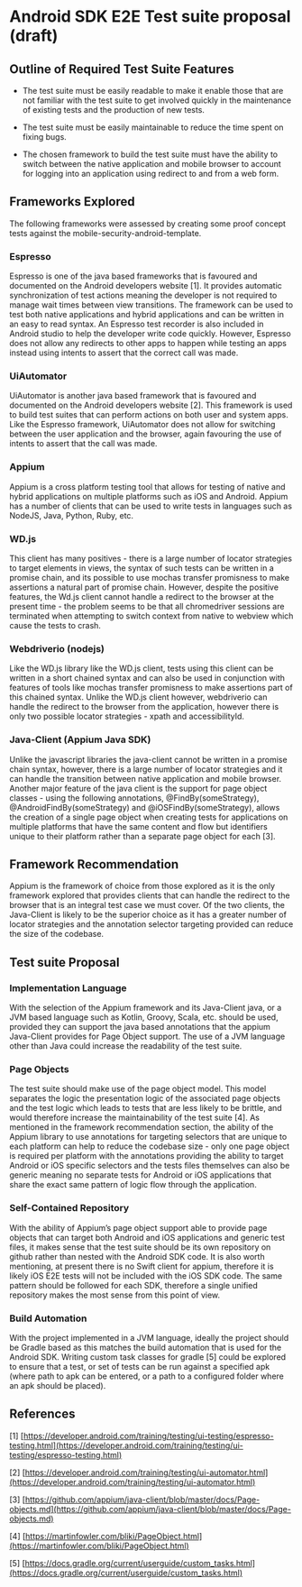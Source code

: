 # **Android SDK E2E Test suite proposal (draft)**

## Outline of Required Test Suite Features

* The test suite must be easily readable to make it enable those that are not familiar with the test suite to get involved quickly in the maintenance of existing tests and the production of new tests.

* The test suite must be easily maintainable to reduce the time spent on fixing bugs.

* The chosen framework to build the test suite must have the ability to switch between the native application and mobile browser to account for logging into an application using redirect to and from a web form.

## Frameworks Explored

The following frameworks were assessed by creating some proof concept tests against the mobile-security-android-template.

### Espresso

Espresso is one of the java based frameworks that is favoured and documented on the Android developers website [1].  It provides automatic synchronization of test actions meaning the developer is not required to manage wait times between view transitions.  The framework can be used to test both native applications and hybrid applications and can be written in an easy to read syntax.  An Espresso test recorder is also included in Android studio to help the developer write code quickly.  However, Espresso does not allow any redirects to other apps to happen while testing an apps instead using intents to assert that the correct call was made. 

### UiAutomator

UiAutomator is another java based framework that is favoured and documented on the Android developers website [2].  This framework is used to build test suites that can perform actions on both user and system apps.  Like the Espresso framework, UiAutomator does not allow for switching between the user application and the browser, again favouring the use of intents to assert that the call was made. 

### Appium

Appium is a cross platform testing tool that allows for testing of native and hybrid applications on multiple platforms such as iOS and Android.  Appium has a number of clients that can be used to write tests in languages such as NodeJS, Java, Python, Ruby, etc. 

### WD.js

This client has many positives - there is a large number of locator strategies to target elements in views, the syntax of such tests can be written in a promise chain, and its possible to use mochas transfer promisness to make assertions a natural part of promise chain.  However, despite the positive features, the Wd.js client cannot handle a redirect to the browser at the present time - the problem seems to be that all chromedriver sessions are terminated when attempting to switch context from native to webview which cause the tests to crash. 

### Webdriverio (nodejs)

Like the WD.js library like the WD.js client, tests using this client can be written in a short chained syntax and can also be used in conjunction with features of tools like mochas transfer promisness to make assertions part of this chained syntax.  Unlike the WD.js client however, webdriverio can handle the redirect to the browser from the application, however there is only two possible locator strategies - xpath and accessibilityId. 

### Java-Client (Appium Java SDK)

Unlike the javascript libraries the java-client cannot be written in a promise chain syntax, however, there is a large number of locator strategies and it can handle the transition between native application and mobile browser.  Another major feature of the java client is the support for page object classes - using the following annotations, @FindBy(someStrategy), @AndroidFindBy(someStrategy) and @iOSFindBy(someStrategy), allows the creation of a single page object when creating tests for applications on multiple platforms that have the same content and flow but identifiers unique to their platform rather than a separate page object for each [3].

## Framework Recommendation

Appium is the framework of choice from those explored as it is the only framework explored that provides clients that can handle the redirect to the browser that is an integral test case we must cover.  Of the two clients, the Java-Client is likely to be the superior choice as it has a greater number of locator strategies and the annotation selector targeting provided can reduce the size of the codebase.

## Test suite Proposal

### Implementation Language

With the selection of the Appium framework and its Java-Client java, or a JVM based language such as Kotlin, Groovy, Scala, etc. should be used, provided they can support the java based annotations that the appium Java-Client provides for Page Object support.  The use of a JVM language other than Java could increase the readability of the test suite.

### Page Objects

The test suite should make use of the page object model. This model separates the logic the presentation logic of the associated page objects and the test logic which leads to tests that are less likely to be brittle, and would therefore increase the maintainability of the test suite [4].  As mentioned in the framework recommendation section, the ability of the Appium library to use annotations for targeting selectors that are unique to each platform can help to reduce the codebase size - only one page object is required per platform with the annotations providing the ability to target Android or iOS specific selectors and the tests files themselves can also be generic meaning no separate tests for Android or iOS applications that share the exact same pattern of logic flow through the application.

### Self-Contained Repository

With the ability of Appium’s page object support able to provide page objects that can target both Android and iOS applications and generic test files, it makes sense that the test suite should be its own repository on github rather than nested with the Android SDK code.  It is also worth mentioning, at present there is no Swift client for appium, therefore it is likely iOS E2E tests will not be included with the iOS SDK code.  The same pattern should be followed for each SDK, therefore a single unified repository makes the most sense from this point of view. 

### Build Automation

With the project implemented in a JVM language, ideally the project should be Gradle based as this matches the build automation that is used for the Android SDK.  Writing custom task classes for gradle [5] could be explored to ensure that a test, or set of tests can be run against a specified apk (where path to apk can be entered, or a path to a configured folder where an apk should be placed).

## **References**

[1] [https://developer.android.com/training/testing/ui-testing/espresso-testing.html](https://developer.android.com/training/testing/ui-testing/espresso-testing.html)

[2] [https://developer.android.com/training/testing/ui-automator.html](https://developer.android.com/training/testing/ui-automator.html)

[3] [https://github.com/appium/java-client/blob/master/docs/Page-objects.md](https://github.com/appium/java-client/blob/master/docs/Page-objects.md)

[4] [https://martinfowler.com/bliki/PageObject.html](https://martinfowler.com/bliki/PageObject.html)

[5] [https://docs.gradle.org/current/userguide/custom_tasks.html](https://docs.gradle.org/current/userguide/custom_tasks.html)
